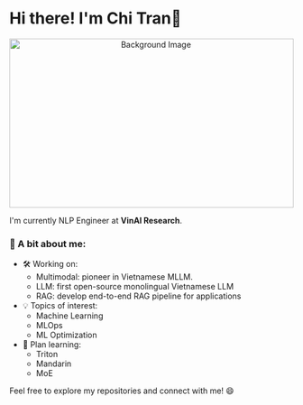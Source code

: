 # Hi there! I'm Chi Tran🫰

<!-- Background Image -->
<p align="center">
  <img src="https://wallpapercave.com/wp/wp12973913.jpg" alt="Background Image" style="width:100%; height:300px; object-fit:cover;">
</p>

I'm currently NLP Engineer at **VinAI Research**.

### 🌟 A bit about me:
- 🛠 Working on:
  - Multimodal: pioneer in Vietnamese MLLM. 
  - LLM: first open-source monolingual Vietnamese LLM 
  - RAG: develop end-to-end RAG pipeline for applications  
- 💡 Topics of interest:
  - Machine Learning
  - MLOps 
  - ML Optimization
- 🌱 Plan learning:
  - Triton
  - Mandarin
  - MoE

Feel free to explore my repositories and connect with me! 😄
